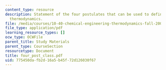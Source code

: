 ```yaml
---
content_type: resource
description: Statement of the four postulates that can be used to define classical
  thermodynamics.
file: /media/courses/10-40-chemical-engineering-thermodynamics-fall-2003/775450dafb2d16a5b45f72d126030f67_four_post_class.pdf
file_type: application/pdf
learning_resource_types: []
ocw_type: OCWFile
parent_title: Study Materials
parent_type: CourseSection
resourcetype: Document
title: four_post_class.pdf
uid: 775450da-fb2d-16a5-b45f-72d126030f67
---
```

